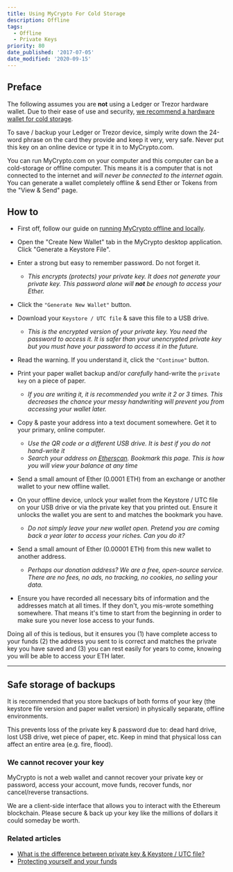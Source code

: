```yaml
---
title: Using MyCrypto For Cold Storage
description: Offline
tags:
  - Offline
  - Private Keys
priority: 80
date_published: '2017-07-05'
date_modified: '2020-09-15'
---
```


## Preface

The following assumes you are **not** using a Ledger or Trezor hardware wallet. Due to their ease of use and security, [we recommend a hardware wallet for cold storage](/staying-safe/hardware-wallet-recommendations).

To save / backup your Ledger or Trezor device, simply write down the 24-word phrase on the card they provide and keep it very, very safe. Never put this key on an online device or type it in to MyCrypto.com.

You can run MyCrypto.com on your computer and this computer can be a cold-storage or offline computer. This means it is a computer that is not connected to the internet and *will never be connected to the internet again.* You can generate a wallet completely offline & send Ether or Tokens from the "View & Send" page.

## How to

* First off, follow our guide on [running MyCrypto offline and locally](/how-to/offline/how-to-run-mycrypto-offline-and-locally).

* Open the "Create New Wallet" tab in the MyCrypto desktop application. Click "Generate a Keystore File".

* Enter a strong but easy to remember password. Do not forget it.
  * *This encrypts (protects) your private key. It does not generate your private key. This password alone will **not** be enough to access your Ether.*

* Click the `"Generate New Wallet"` button.

* Download your `Keystore / UTC file` & save this file to a USB drive.
  * *This is the encrypted version of your private key. You need the password to access it. It is safer than your unencrypted private key but you must have your password to access it in the future.*

* Read the warning. If you understand it, click the `"Continue"` button.

* Print your paper wallet backup and/or *carefully* hand-write the `private key` on a piece of paper.
  * *If you are writing it, it is recommended you write it 2 or 3 times. This decreases the chance your messy handwriting will prevent you from accessing your wallet later.*

* Copy & paste your address into a text document somewhere. Get it to your primary, online computer.
  * *Use the QR code or a different USB drive. It is best if you do not hand-write it*
  * *Search your address on [Etherscan](https://etherscan.io/). Bookmark this page. This is how you will view your balance at any time*

* Send a small amount of Ether (0.0001 ETH) from an exchange or another wallet to your new offline wallet.

* On your offline device, unlock your wallet from the Keystore / UTC file on your USB drive or via the private key that you printed out.  Ensure it unlocks the wallet you are sent to and matches the bookmark you have.
  * *Do not simply leave your new wallet open. Pretend you are coming back a year later to access your riches. Can you do it?*

* Send a small amount of Ether (0.00001 ETH) from this new wallet to another address.
  * *Perhaps our donation address? We are a free, open-source service. There are no fees, no ads, no tracking, no cookies, no selling your data.*

* Ensure you have recorded all necessary bits of information and the addresses match at all times. If they don't, you mis-wrote something somewhere. That means it's time to start from the beginning in order to make sure you never lose access to your funds.

Doing all of this is tedious, but it ensures you (1) have complete access to your funds (2) the address you sent to is correct and matches the private key you have saved and (3) you can rest easily for years to come, knowing you will be able to access your ETH later.

---

## Safe storage of backups

It is recommended that you store backups of both forms of your key (the keystore file version and paper wallet version) in physically separate, offline environments.

This prevents loss of the private key & password due to: dead hard drive, lost USB drive, wet piece of paper, etc. Keep in mind that physical loss can affect an entire area (e.g. fire, flood).

### We cannot recover your key

MyCrypto is not a web wallet and cannot recover your private key or password, access your account, move funds, recover funds, nor cancel/reverse transactions.

We are a client-side interface that allows you to interact with the Ethereum blockchain. Please secure & back up your key like the millions of dollars it could someday be worth.

### Related articles

* [What is the difference between private key & Keystore / UTC file?](/general-knowledge/ethereum-blockchain/difference-between-wallet-types)
* [Protecting yourself and your funds](/staying-safe/protecting-yourself-and-your-funds)
